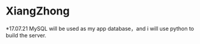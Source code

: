 # XiangZhong
*17.07.21
MySQL will be used as my app database，and i will use python to build the server.
